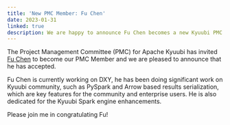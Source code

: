 ```yaml
---
title: 'New PMC Member: Fu Chen'
date: 2023-01-31
linked: true
description: We are happy to announce Fu Chen becomes a new Kyuubi PMC Member.
---
```

<!---
  Licensed under the Apache License, Version 2.0 (the "License");
  you may not use this file except in compliance with the License.
  You may obtain a copy of the License at

   http://www.apache.org/licenses/LICENSE-2.0

  Unless required by applicable law or agreed to in writing, software
  distributed under the License is distributed on an "AS IS" BASIS,
  WITHOUT WARRANTIES OR CONDITIONS OF ANY KIND, either express or implied.
  See the License for the specific language governing permissions and
  limitations under the License. See accompanying LICENSE file.
-->

The Project Management Committee (PMC) for Apache Kyuubi
has invited [Fu Chen](https://github.com/cfmcgrady) to become our PMC Member and
we are pleased to announce that he has accepted.

Fu Chen is currently working on DXY, he has been doing significant work
on Kyuubi community, such as PySpark and Arrow based results serialization,
which are key features for the community and enterprise users.
He is also dedicated for the Kyuubi Spark engine enhancements.

Please join me in congratulating Fu!
